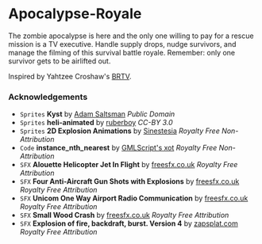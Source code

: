 # Apocalypse-Royale
The zombie apocalypse is here and the only one willing to pay for a rescue mission is a TV executive. Handle supply drops, nudge survivors, and manage the filming of this survival battle royale. Remember: only one survivor gets to be airlifted out.


Inspired by Yahtzee Croshaw's [BRTV](https://yzcroshaw.itch.io/brtv).

### Acknowledgements
- `Sprites` **Kyst** by [Adam Saltsman](https://adamatomic.itch.io/kyst) *Public Domain*
- `Sprites` **heli-animated** by [ruberboy](https://opengameart.org/content/heli-animated) *CC-BY 3.0*
- `Sprites` **2D Explosion Animations** by [Sinestesia](https://opengameart.org/content/2d-explosion-animations-frame-by-frame) *Royalty Free Non-Attribution*
- `Code` **instance_nth_nearest** by [GMLScript's xot](https://www.gmlscripts.com/script/instance_nth_nearest) *Royalty Free Non-Attribution*
- `SFX` **Alouette Helicopter Jet In Flight** by [freesfx.co.uk](https://freesfx.co.uk/Category/Helicopters/76) *Royalty Free Attribution*
- `SFX` **Four Anti-Aircraft Gun Shots with Explosions** by [freesfx.co.uk](https://freesfx.co.uk/Category/Weapons/258) *Royalty Free Attribution*
- `SFX` **Unicom One Way Airport Radio Communication** by [freesfx.co.uk](https://freesfx.co.uk/Category/Aquatic/23) *Royalty Free Attribution*
- `SFX` **Small Wood Crash** by [freesfx.co.uk](https://freesfx.co.uk/Category/Wood/244) *Royalty Free Attribution*
- `SFX` **Explosion of fire, backdraft, burst. Version 4** by [zapsplat.com](https://www.zapsplat.com/sound-effect-category/explosions/) *Royalty Free Attribution*
